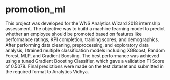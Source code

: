 # promotion_ml
This project was developed for the WNS Analytics Wizard 2018 internship assessment. The objective was to build a machine learning model to predict whether an employee should be promoted based on features like performance ratings, KPI completion, training scores, and demographics. After performing data cleaning, preprocessing, and exploratory data analysis, I trained multiple classification models including XGBoost, Random Forest, MLP, and Gradient Boosting. The best performance was achieved using a tuned Gradient Boosting Classifier, which gave a validation F1 Score of 0.5078. Final predictions were made on the test dataset and submitted in the required format to Analytics Vidhya.
